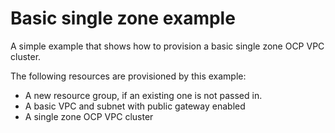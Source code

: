 # Basic single zone example

A simple example that shows how to provision a basic single zone OCP VPC cluster.

The following resources are provisioned by this example:
- A new resource group, if an existing one is not passed in.
- A basic VPC and subnet with public gateway enabled
- A single zone OCP VPC cluster
